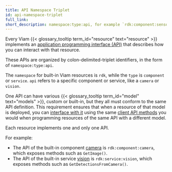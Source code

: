 ```yaml
---
title: API Namespace Triplet
id: api-namespace-triplet
full_link:
short_description: namespace:type:api, for example `rdk:component:sensor`
---
```


Every Viam {{< glossary_tooltip term_id="resource" text="resource" >}} implements an [application programming interface (API)](https://en.wikipedia.org/wiki/API) that describes how you can interact with that resource.

These APIs are organized by colon-delimited-triplet identifiers, in the form of `namespace:type:api`.

The `namespace` for built-in Viam resources is `rdk`, while the `type` is `component` or `service`.
`api` refers to a specific component or service, like a `camera` or `vision`.

One API can have various {{< glossary_tooltip term_id="model" text="models" >}}, custom or built-in, but they all must conform to the same API definition.
This requirement ensures that when a resource of that model is deployed, you can [interface with it](/dev/reference/sdks/) using the same [client API methods](/dev/reference/apis/) you would when programming resources of the same API with a different model.

Each resource implements one and only one API.

For example:

- The API of the built-in component [camera](/operate/reference/components/camera/) is `rdk:component:camera`, which exposes methods such as `GetImage()`.
- The API of the built-in service [vision](/operate/reference/services/vision/) is `rdk:service:vision`, which exposes methods such as `GetDetectionsFromCamera()`.
